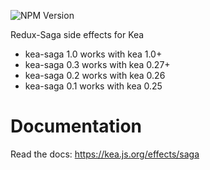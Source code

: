 ![NPM Version](https://img.shields.io/npm/v/kea-saga.svg)

Redux-Saga side effects for Kea

* kea-saga 1.0 works with kea 1.0+
* kea-saga 0.3 works with kea 0.27+
* kea-saga 0.2 works with kea 0.26
* kea-saga 0.1 works with kea 0.25

# Documentation

Read the docs: https://kea.js.org/effects/saga
